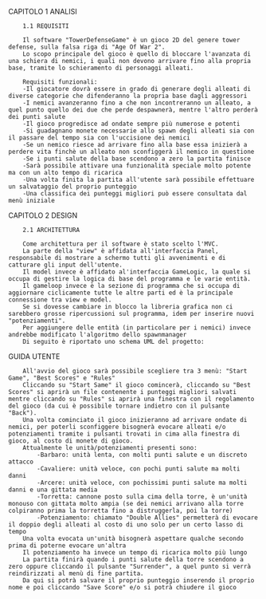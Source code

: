 CAPITOLO 1
    ANALISI

        1.1 REQUISITI

        Il software "TowerDefenseGame" è un gioco 2D del genere tower defense, sulla falsa riga di "Age Of War 2".
        Lo scopo principale del gioco è quello di bloccare l'avanzata di una schiera di nemici, i quali non devono arrivare fino alla propria base, tramite lo schieramento di personaggi alleati.

        Requisiti funzionali:
        -Il giocatore dovrà essere in grado di generare degli alleati di diverse categorie che difenderanno la propria base dagli aggressori
        -I nemici avanzeranno fino a che non incontreranno un alleato, a quel punto quello dei due che perde despawnerà, mentre l'altro perderà dei punti salute
        -Il gioco progredisce ad ondate sempre più numerose e potenti
        -Si guadagnano monete necessarie allo spawn degli alleati sia con il passare del tempo sia con l'uccisione dei nemici
        -Se un nemico riesce ad arrivare fino alla base essa inizierà a perdere vita finchè un alleato non sconfiggerà il nemico in questione
        -Se i punti salute della base scendono a zero la partita finisce
        -Sarà possibile attivare una funzionalità speciale molto potente ma con un alto tempo di ricarica
        -Una volta finita la partita all'utente sarà possibile effettuare un salvataggio del proprio punteggio
        -Una classifica dei punteggi migliori può essere consultata dal menù iniziale


CAPITOLO 2
    DESIGN

        2.1 ARCHITETTURA

        Come architettura per il software è stato scelto l'MVC.
        La parte della "view" è affidata all'interfaccia Panel, responsabile di mostrare a schermo tutti gli avvenimenti e di catturare gli input dell'utente.
        Il model invece è affidato al'interfaccia GameLogic, la quale si occupa di gestire la logica di base del programma e le varie entità.
        Il gameloop invece è la sezione di programma che si occupa di aggiornare ciclicamente tutte le altre parti ed è la principale connessione tra view e model.
        Se si dovesse cambiare in blocco la libreria grafica non ci sarebbero grosse ripercussioni sul programma, idem per inserire nuovi "potenziamenti".
        Per aggiungere delle entità (in particolare per i nemici) invece andrebbe modificato l'algoritmo dello spawnmanager
        Di seguito è riportato uno schema UML del progetto:



GUIDA UTENTE

        All'avvio del gioco sarà possibile scegliere tra 3 menù: "Start Game", "Best Scores" e "Rules"
        Cliccando su "Start Same" il gioco comincerà, cliccando su "Best Scores" si aprirà un file contenente i punteggi migliori salvati mentre cliccando su "Rules" si aprirà una finestra con il regolamento del gioco (da cui è possibile tornare indietro con il pulsante "Back").
        Una volta cominciato il gioco inizieranno ad arrivare ondate di nemici, per poterli sconfiggere bisognerà evocare alleati e/o potenziamenti tramite i pulsanti trovati in cima alla finestra di gioco, al costo di monete di gioco.
        Attualmente le unità/potenziamenti presenti sono:
            -Barbaro: unità lenta, con molti punti salute e un discreto attacco
            -Cavaliere: unità veloce, con pochi punti salute ma molti danni
            -Arcere: unità veloce, con pochissimi punti salute ma molti danni e una gittata media
            -Torretta: cannone posto sulla cima della torre, è un'unità monouso con gittata molto ampia (se dei nemici arrivano alla torre colpiranno prima la torretta fino a distruggerla, poi la torre)
            -Potenziamento: chiamato "Double Allies" permetterà di evocare il doppio degli alleati al costo di uno solo per un certo lasso di tempo
        Una volta evocata un'unità bisognerà aspettare qualche secondo prima di poterne evocare un'altra
        Il potenziamento ha invece un tempo di ricarica molto più lungo
        La partita finirà quando i punti salute della torre scendono a zero oppure cliccando il pulsante "Surrender", a quel punto si verrà reindirizzati al menù di fine partita.
        Da qui si potrà salvare il proprio punteggio inserendo il proprio nome e poi cliccando "Save Score" e/o si potrà chiudere il gioco 







        
        




